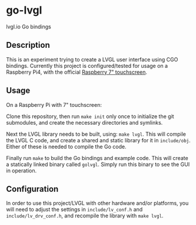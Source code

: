 # go-lvgl
lvgl.io Go bindings

## Description
This is an experiment trying to create a LVGL user interface using CGO bindings.
Currently this project is configured/tested for usage on a Raspberry Pi4, with
the official [Raspberry 7" touchscreen](https://www.raspberrypi.org/products/raspberry-pi-touch-display/).

## Usage
On a Raspberry Pi with 7" touchscreen:

Clone this repository, then run `make init` only once to initialize the git submodules,
and create the necessary directories and symlinks.

Next the LVGL library needs to be built, using: `make lvgl`. This will compile the
LVGL C code, and create a shared and static library for it in `include/obj`. Either
of these is needed to compile the Go code.

Finally run `make` to build the Go bindings and example code. This will create a
statically linked binary called `golvgl`. Simply run this binary to see
the GUI in operation.

## Configuration
In order to use this project/LVGL with other hardware and/or platforms, you will need
to adjust the settings in `include/lv_conf.h` and `include/lv_drv_conf.h`, and
recompile the library with `make lvgl`.

